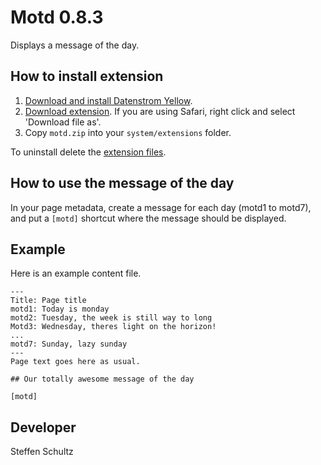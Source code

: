 Motd 0.8.3
========================
Displays a message of the day.

## How to install extension

1. [Download and install Datenstrom Yellow](https://github.com/datenstrom/yellow/).
2. [Download extension](https://github.com/schulle4u/yellow-extensions-schulle4u/raw/master/zip/motd.zip). If you are using Safari, right click and select 'Download file as'.
3. Copy `motd.zip` into your `system/extensions` folder.

To uninstall delete the [extension files](extension.ini).

## How to use the message of the day

In your page metadata, create a message for each day (motd1 to motd7), and put a `[motd]` shortcut where the message should be displayed. 

## Example

Here is an example content file. 

````
---
Title: Page title
motd1: Today is monday
motd2: Tuesday, the week is still way to long
Motd3: Wednesday, theres light on the horizon!
...
motd7: Sunday, lazy sunday
---
Page text goes here as usual. 

## Our totally awesome message of the day

[motd]

````

## Developer
Steffen Schultz
